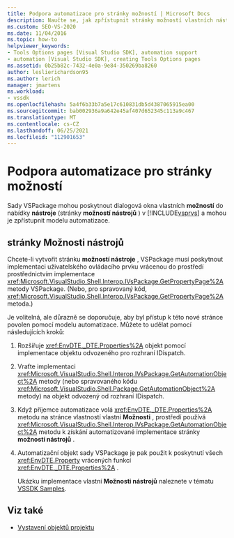 ```yaml
---
title: Podpora automatizace pro stránky možností | Microsoft Docs
description: Naučte se, jak zpřístupnit stránky možností vlastních nástrojů v rozhraních VSPackage pro model automatizace sady Visual Studio.
ms.custom: SEO-VS-2020
ms.date: 11/04/2016
ms.topic: how-to
helpviewer_keywords:
- Tools Options pages [Visual Studio SDK], automation support
- automation [Visual Studio SDK], creating Tools Options pages
ms.assetid: 0b25b82c-7432-4e0a-9e84-350269ba8260
author: leslierichardson95
ms.author: lerich
manager: jmartens
ms.workload:
- vssdk
ms.openlocfilehash: 5a4f6b33b7a5e17c610831db5d4387065915ea00
ms.sourcegitcommit: bab002936a9a642e45af407d652345c113a9c467
ms.translationtype: MT
ms.contentlocale: cs-CZ
ms.lasthandoff: 06/25/2021
ms.locfileid: "112901653"
---
```

# <a name="automation-support-for-options-pages"></a>Podpora automatizace pro stránky možností
Sady VSPackage mohou poskytnout dialogová okna vlastních **možností** do nabídky **nástroje** (stránky **možností nástrojů** ) v [!INCLUDE[vsprvs](../../code-quality/includes/vsprvs_md.md)] a mohou je zpřístupnit modelu automatizace.

## <a name="tools-options-pages"></a>stránky Možnosti nástrojů
 Chcete-li vytvořit stránku **možností nástroje** , VSPackage musí poskytnout implementaci uživatelského ovládacího prvku vrácenou do prostředí prostřednictvím implementace <xref:Microsoft.VisualStudio.Shell.Interop.IVsPackage.GetPropertyPage%2A> metody VSPackage. (Nebo, pro spravovaný kód, <xref:Microsoft.VisualStudio.Shell.Interop.IVsPackage.GetPropertyPage%2A> metoda.)

 Je volitelná, ale důrazně se doporučuje, aby byl přístup k této nové stránce povolen pomocí modelu automatizace. Můžete to udělat pomocí následujících kroků:

1. Rozšiřuje <xref:EnvDTE._DTE.Properties%2A> objekt pomocí implementace objektu odvozeného pro rozhraní IDispatch.

2. Vraťte implementaci <xref:Microsoft.VisualStudio.Shell.Interop.IVsPackage.GetAutomationObject%2A> metody (nebo spravovaného kódu <xref:Microsoft.VisualStudio.Shell.Package.GetAutomationObject%2A> metody) na objekt odvozený od rozhraní IDispatch.

3. Když příjemce automatizace volá <xref:EnvDTE._DTE.Properties%2A> metodu na stránce vlastností vlastní **Možnosti** , prostředí používá <xref:Microsoft.VisualStudio.Shell.Interop.IVsPackage.GetAutomationObject%2A> metodu k získání automatizované implementace stránky **možností nástrojů** .

4. Automatizační objekt sady VSPackage je pak použit k poskytnutí všech <xref:EnvDTE.Property> vrácených funkcí <xref:EnvDTE._DTE.Properties%2A> .

   Ukázku implementace vlastní **Možnosti nástrojů** naleznete v tématu [VSSDK Samples](https://github.com/Microsoft/VSSDK-Extensibility-Samples).

## <a name="see-also"></a>Viz také
- [Vystavení objektů projektu](../../extensibility/internals/exposing-project-objects.md)
